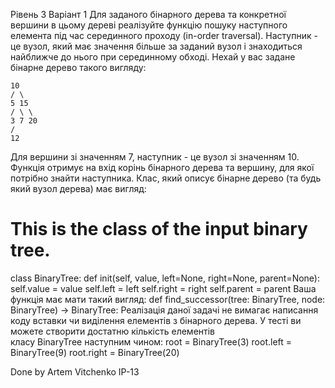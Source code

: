 
Рівень 3
Варіант 1
Для заданого бінарного дерева та конкретної вершини в цьому дереві реалізуйте
функцію пошуку наступного елемента під час серединного проходу (in-order traversal).
Наступник - це вузол, який має значення більше за заданий вузол і знаходиться
найближче до нього при серединному обході.
Нехай у вас задане бінарне дерево такого вигляду:
```
10
/ \
5 15
/ \ \
3 7 20
/
12
```
Для вершини зі значенням 7, наступник - це вузол зі значенням 10.
Функція отримує на вхід корінь бінарного дерева та вершину, для якої потрібно знайти
наступника.
Клас, який описує бінарне дерево (та будь який вузол дерева) має вигляд:
# This is the class of the input binary tree.
class BinaryTree:
def init(self, value, left=None, right=None, parent=None):
self.value = value
self.left = left
self.right = right
self.parent = parent
Ваша функція має мати такий вигляд:
def find_successor(tree: BinaryTree, node: BinaryTree) -&gt; BinaryTree:
Реалізація даної задачі не вимагає написання коду вставки чи виділення елементів з
бінарного дерева. У тесті ви можете створити достатню кількість елементів
класу BinaryTree наступним чином:
root = BinaryTree(3)
root.left = BinaryTree(9)
root.right = BinaryTree(20)


Done by Artem Vitchenko IP-13 
